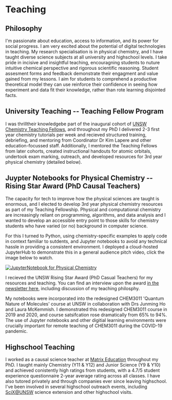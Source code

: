# Teaching

## Philosophy 
I'm passionate about education, access to information, and its power for social progress.  I am very excited about the potential of digital technologies in teaching. My research specialisation is in physical chemistry, and I have taught diverse science subjects at all university and highschool levels. I take pride in incisive and insightful teaching, encouragning students to nuture intuitive chemical perspective and rigorous scientific reasoning. Student assesment forms and feedback demonstrate their engagment and value gained from my lessons. I aim for students to comprehend a productive theoretical model they can use reinforce their confidence in seeing how experiment and data fit their knowledge, rather than rote learning disjointed facts. 

## University Teaching -- Teaching Fellow Program
I was thrilltheir knowledgebe part of the inaugural cohort of [UNSW Chemistry Teaching Fellows](https://www.chemistry.unsw.edu.au/current-students/postgraduate-research/scholarships/teaching-fellowship "UNSW Chemistry Teaching Fellows details"), and throughout my PhD I delivered 2-3 first year chemistry tutorials per week and recieved structured training, debriefing, and mentoring from Coordinator Dr Kim Lapere and other education-focussed staff. Additionally, I mentored the Teaching Fellows from later cohorts, created instructional handouts for atomic orbitals, undertook exam marking, outreach, and developed resources for 3rd year physical chemistry (detailed below).


## Juypter Notebooks for Physical Chemistry -- Rising Star Award (PhD Causal Teachers)
The capacity for tech to improve how the physical sciences are taught is enormous, and I elected to develop 3rd year physical chemistry resources as part of my Teaching Fellowship. Physical and computational chemistry are increasingly reliant on programming,  algorithms, and data analysis and I wanted to develop an accessible entry point to those skills for chemistry students who have varied (or no) background in computer science. 

For this I turned to Python, using chemistry-specific examples to apply code in context familiar to sutdents, and Jupyter notebooks to avoid any technical hassle in providing a consistent environment. I deployed a cloud-hosted JupyterHub to demonstrate this in a general audience pitch video, click the image below to watch. 

[![JupyterNotebook for Physical Chemistry](https://img.youtube.com/vi/c_rki9CYYGg/0.jpg)](https://youtu.be/c_rki9CYYGg)

I recieved the UNSW Rising Star Award (PhD Casual Teachers) for my resources and teaching. You can find an interview upon the award [in the newsletter here](https://mailchi.mp/034ed4ae6bb3/march-2019-newsletter-from-the-dean-of-science-460037), including discussion of my teaching philosphy.

My notebooks were incorporated into the redesigned CHEM3011 'Quantum Nature of Molecules' course at UNSW in collaboration with Drs Junming Ho and Laura McKemmish. I demonstrated this redesigned CHEM3011 course in 2019 and 2020, and course satsifcation rose dramatically from 65% to 94%. The use of Jupyter notebooks and other digitial learning environments were crucially important for remote teaching of CHEM3011 during the COVID-19 pandemic.

## Highschool Teaching
I worked as a causal science teacher at [Matrix Education](https://www.matrix.edu.au/) throughout my PhD. I taught mainly Chemistry (Y11 & Y12) and Junior Science (Y9 & Y10) and achieved conistently high ratings from students, with a 4.7/5 student experience questionnaire 2-year average rating across all classes. I have also tutored privately and through companies ever since leaving highschool.  I've been involved in several highschool outreach events, including [SciX@UNSW](https://www.science.unsw.edu.au/using-computational-tools-develop-new-materials-water-purification) science extension and other highschool visits.
